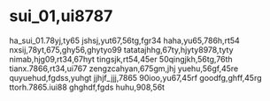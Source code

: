 # sui_01,ui8787
ha_sui_01.78yj,ty65
jshsj,yut67,56tg,fgr34
haha,yu65,786h,rt54
nxsij,78yt,675,ghy56,ghytyo99
tatatajhhg,67ty,hjyty8978,tyty
nimab,hjg09,rt34,67hyt
tingsjk,rt54,45er
50qingjkh,56tg,76th
tianx.7866,rt34,ui767
zengzcahyan,675gm,jhj
yuehu,56gf,45re
quyuehud,fgdss,yuhgt
jjhjf_jjj,7865
90ioo,yu67,45rf
goodfg,ghff,45rg
ttorh.7865.iui88
ghghdf,fgds
huhu,908,56t
